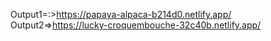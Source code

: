 Output1=:>https://papaya-alpaca-b214d0.netlify.app/
Output2=>https://lucky-croquembouche-32c40b.netlify.app/

